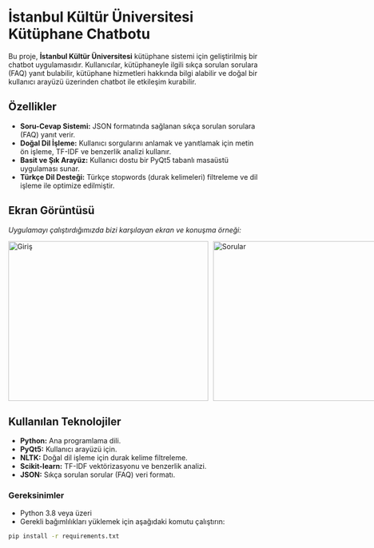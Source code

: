 # İstanbul Kültür Üniversitesi Kütüphane Chatbotu  

Bu proje, **İstanbul Kültür Üniversitesi** kütüphane sistemi için geliştirilmiş bir chatbot uygulamasıdır. Kullanıcılar, kütüphaneyle ilgili sıkça sorulan sorulara (FAQ) yanıt bulabilir, kütüphane hizmetleri hakkında bilgi alabilir ve doğal bir kullanıcı arayüzü üzerinden chatbot ile etkileşim kurabilir.  

## Özellikler  
- **Soru-Cevap Sistemi:** JSON formatında sağlanan sıkça sorulan sorulara (FAQ) yanıt verir.  
- **Doğal Dil İşleme:** Kullanıcı sorgularını anlamak ve yanıtlamak için metin ön işleme, TF-IDF ve benzerlik analizi kullanır.  
- **Basit ve Şık Arayüz:** Kullanıcı dostu bir PyQt5 tabanlı masaüstü uygulaması sunar.  
- **Türkçe Dil Desteği:** Türkçe stopwords (durak kelimeleri) filtreleme ve dil işleme ile optimize edilmiştir.  

## Ekran Görüntüsü  

*Uygulamayı çalıştırdığımızda bizi karşılayan ekran ve konuşma örneği:*  

<div style="display: flex; gap: 10px;">
    <img src="https://github.com/user-attachments/assets/f4baa36b-ce8d-451e-8180-fcdca4b4de03" alt="Giriş" width="400" height="320">
    <img src="https://github.com/user-attachments/assets/59d6b835-05d0-4572-9b51-f0da19641653" alt="Sorular" width="400" height="320">
</div>


## Kullanılan Teknolojiler  
- **Python:** Ana programlama dili.  
- **PyQt5:** Kullanıcı arayüzü için.  
- **NLTK:** Doğal dil işleme için durak kelime filtreleme.  
- **Scikit-learn:** TF-IDF vektörizasyonu ve benzerlik analizi.  
- **JSON:** Sıkça sorulan sorular (FAQ) veri formatı.  

### Gereksinimler  
- Python 3.8 veya üzeri  
- Gerekli bağımlılıkları yüklemek için aşağıdaki komutu çalıştırın:  
```bash
pip install -r requirements.txt

